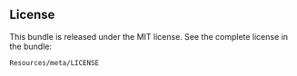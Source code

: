 License
-------

This bundle is released under the MIT license. See the complete license in the
bundle:

    Resources/meta/LICENSE
